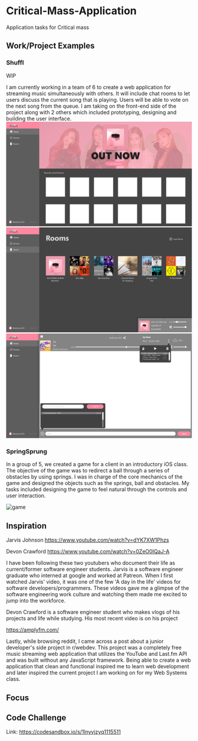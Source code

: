 # Critical-Mass-Application
Application tasks for Critical mass

## Work/Project Examples

### Shuffl
WIP

I am currently working in a team of 6 to create a web application for streaming music simultaneously with others. It will include chat rooms to let users discuss the current song that is playing. Users will be able to vote on the next song from the queue. I am taking on the front-end side of the project along with 2 others which included prototyping, designing and building the user interface. 
![home](/home.png)
![rooms](/rooms.png)
![chat](/chat.png)

### SpringSprung

In a group of 5, we created a game for a client in an introductory iOS class. The objective of the game was to redirect a ball through a series of obstacles by using springs. I was in charge of the core mechanics of the game and designed the objects such as the springs, ball and obstacles. My tasks included designing the game to feel natural through the controls and user interaction. 

![game](/SpringSprung-gif.gif)

## Inspiration

Jarvis Johnson
https://www.youtube.com/watch?v=dYK7XW1Phzs

Devon Crawford
https://www.youtube.com/watch?v=0ZeO0IQaJ-A

I have been following these two youtubers who document their life as current/former software engineer students. Jarvis is a software engineer graduate who interned at google and worked at Patreon. When I first watched Jarvis' video, it was one of the few 'A day in the life' videos for software developers/programmers. These videos gave me a glimpse of the software engineering work culture and watching them made me excited to jump into the workforce.

Devon Crawford is a software engineer student who makes vlogs of his projects and life while studying. His most recent video is on his project

https://amplyfm.com/

Lastly, while browsing reddit, I came across a post about a junior developer's side project in r/webdev. This project was a completely free music streaming web application that utilizes the YouTube and Last.fm API and was built without any JavaScript framework. Being able to create a web application that clean and functional inspired me to learn web development and later inspired the current project I am working on for my Web Systems class.
## Focus

## Code Challenge

Link: https://codesandbox.io/s/1lnyvjzyq1115511
